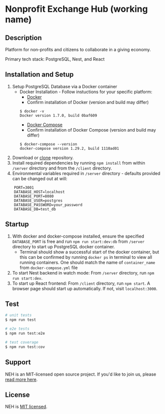 # Nonprofit Exchange Hub (working name)

## Description 
Platform for non-profits and citizens to collaborate in a giving economy.

Primary tech stack: PostgreSQL, Nest, and React

## Installation and Setup

1. Setup PostgreSQL Database via a Docker container
    * Docker Installation - Follow instuctions for your specific platform:
        * [Docker](https://docs.docker.com/get-docker/)
        * Confirm installation of Docker (version and build may differ)
        ```
        $ docker -v
        Docker version 1.7.0, build 0baf609
        ```
        * [Docker Compose](https://docs.docker.com/compose/install/)
        * Confirm installation of Docker Compose (version and build may differ)
        ```
        $ docker-compose --version
        docker-compose version 1.29.2, build 1110ad01
        ```
2. Download or [clone](https://docs.github.com/en/github/creating-cloning-and-archiving-repositories/cloning-a-repository-from-github/cloning-a-repository) repository.
4. Install required dependencies by running `npm install` from within `/server` directory and from the `/client` directory.
3. Environmental variables required in `/server` directory - defaults provided can be changed out at will:

```
    PORT=3001
    DATABASE_HOST=localhost
    DATABASE_PORT=8080
    DATABASE_USER=postgres
    DATABASE_PASSWORD=your_password
    DATABASE_DB=test_db
```

## Startup

1. With docker and docker-compose installed, ensure the specified `DATABASE_PORT` is free and run `npm run start:dev:db` from `/server` directory to start up PostgreSQL docker container.
    * Terminal should show a successful start of the docker container, but this can be confirmed by running `docker ps` in terminal to view all running containers. One should match the name of `container_name` from `docker-compose.yml` file
2. To start Nest backend in watch mode: From `/server` directory, run `npm run start:dev`.
3. To start up React frontend: From `/client` directory, run `npm start`. A browser page should start up automatically. If not, visit `localhost:3000`.

## Test

```bash
# unit tests
$ npm run test

# e2e tests
$ npm run test:e2e

# test coverage
$ npm run test:cov
```

## Support

NEH is an MIT-licensed open source project. If you'd like to join us, please [read more here](https://www.democracylab.org/projects/486).

## License

NEH is [MIT licensed](LICENSE).

